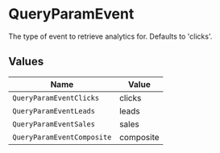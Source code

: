 # QueryParamEvent

The type of event to retrieve analytics for. Defaults to 'clicks'.


## Values

| Name                       | Value                      |
| -------------------------- | -------------------------- |
| `QueryParamEventClicks`    | clicks                     |
| `QueryParamEventLeads`     | leads                      |
| `QueryParamEventSales`     | sales                      |
| `QueryParamEventComposite` | composite                  |